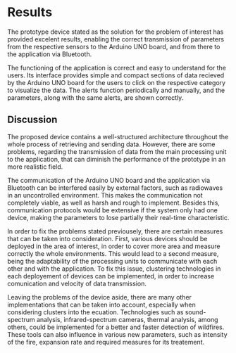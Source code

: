 # Results

The prototype device stated as the solution for the problem of interest 
has provided excelent results, enabling the correct transmission of parameters 
from the respective sensors to the Arduino UNO board, and from there to the 
application via Bluetooth.

The functioning of the application is correct and easy to understand for the users. 
Its interface provides simple and compact sections of data recieved by the Arduino UNO 
board for the users to click on the respective category to visualize the data. The alerts 
function periodically and manually, and the parameters, along with the same alerts, 
are shown correctly.

## Discussion

The proposed device contains a well-structured architecture throughout the whole 
process of retrieving and sending data. However, there are some problems, regarding 
the transmission of data from the main processing unit to the application, that can 
diminish the performance of the prototype in an more realistic field.

The communication of the Arduino UNO board and the application via Bluetooth can be 
interfered easily by external factors, such as radiowaves in an uncontrolled 
environment. This makes the communication not completely viable, as well as harsh 
and rough to implement. Besides this, communication protocols would be extensive 
if the system only had one device, making the parameters to lose partially their 
real-time characteristic.

In order to fix the problems stated previousely, there are certain measures that 
can be taken into consideration. First, various devices should be deployed in the 
area of interest, in order to cover more area and measure correctly the whole 
environments. This would lead to a second measure, being the adaptability of the 
processing units to communicate with each other and with the application. To fix this 
issue, clustering technologies in each deployement of devices can be implemented, 
in order to increase comunication and velocity of data transmission.

Leaving the problems of the device aside, there are many other implementations 
that can be taken into account, especially when considering clusters into the 
ecuation. Technologies such as sound-spectrum analysis, infrared-spectrum cameras, 
thermal analysis, among others, could be implemented for a better and faster 
detection of wildfires. These tools can also influence in various new parameters, 
such as intensity of the fire, expansion rate and required measures for its treatement.
